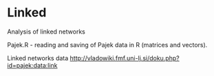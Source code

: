 # Linked
Analysis of linked networks

Pajek.R - reading and saving of Pajek data in R (matrices and vectors).

Linked networks data
http://vladowiki.fmf.uni-lj.si/doku.php?id=pajek:data:link
